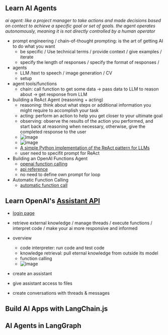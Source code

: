 ## Learn AI Agents
_ai agent: like a project manager to take actions and made decisions based on contect to achieve a specific goal or set of goals. the agent operates autonomously, meaning it is not directly controlled by a  human operator_
* prompt engineering / chain-of-thought prompting: is the art of getting AI to do what you want
    * be specific / Use technical terms / provide context / give examples / iterate 
    * specify the length of responses / specify the format of responses / 
* agents
    * LLM /text to speech / image generation / CV
    * setup
* agent tools/functions
    * chain: call function to get some data -> pass data to LLM to reason about -> get response from LLM
* building a ReAct Agent (reasoning + acting)
    * reasoning: think about what steps or additional information you might require to accomplish your task
    * acting: perform an action to help you get closer to your ultimate goal
    * observing: observe the results of the action you performed, and start back at reasoning when necessary, otherwise, give the completed response to the user
    * ![image](https://github.com/user-attachments/assets/718ceec7-106b-484f-82f4-c56aa2db6fdc)
    * ![image](https://github.com/user-attachments/assets/21f652bb-cf46-4297-9eb7-c1bc86ba57bb)
    * [A simple Python implementation of the ReAct pattern for LLMs](https://til.simonwillison.net/llms/python-react-pattern)
    * user need to specifit prompt for ReAct
* Building an OpenAI Functions Agent
    * [openai function calling](https://platform.openai.com/docs/guides/function-calling)
    * [api reference](https://platform.openai.com/docs/api-reference/chat/create#chat-create-tools)
    * no need to define own prompt for loop
* Automatic Function Calling 
    * [automatic function call](https://github.com/openai/openai-node/tree/master#automated-function-calls)

## Learn OpenAI's [Assistant API](https://platform.openai.com/docs/assistants/overview)
* [login page](https://platform.openai.com/playground/assistants?mode=assistant)
* retrieve external knowledge / manage threads / execute functions / interpret code / make your ai more responsive and informed
* overview
    * code interpreter: run code and test code
    * knowledge retrieval: pull eternal knowledge from outside its model
    * function calling
    * ![image](https://github.com/user-attachments/assets/6bda1019-10b8-499b-a4c2-2425a2327cd2)

* create an assistant
* give assistant access to files
* create conversations with threads & messages 

## Build AI Apps with LangChain.js


## AI Agents in LangGraph 
